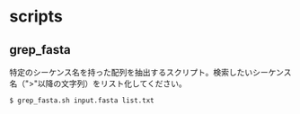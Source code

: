 # scripts

## grep_fasta
特定のシーケンス名を持った配列を抽出するスクリプト。検索したいシーケンス名（">"以降の文字列）をリスト化してください。
```
$ grep_fasta.sh input.fasta list.txt
```
